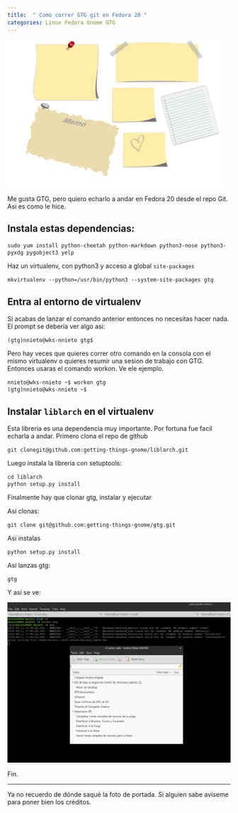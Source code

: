 ```yaml
---
title:  " Como correr GTG git en Fedora 20 "
categories: Linux Fedora Gnome GTG
---
```


![Notas y cosas que hacer](/media/memo-150388.png)


Me gusta GTG, pero quiero echarlo a andar en Fedora 20 desde el repo Git. Así es como le hice.

## Instala estas dependencias:

```console
sudo yum install python-cheetah python-markdown python3-nose python3-pyxdg pygobject3 yelp
```

Haz un virtualenv, con python3 y acceso a global `site-packages`

```console
mkvirtualenv --python=/usr/bin/python3 --system-site-packages gtg
```

## Entra al entorno de virtualenv

Si acabas de lanzar el comando anterior entonces no necesitas hacer nada. El prompt se debería ver algo asi:

```console
(gtg)nnieto@wks-nnieto gtg$
```

Pero hay veces que quieres correr otro comando en la consola con el mismo virtualenv o quieres resumir una sesion de trabajo con GTG. Entonces usaras el comando workon. Ve ele ejemplo.

```console
nnieto@wks-nnieto ~$ workon gtg
(gtg)nnieto@wks-nnieto ~$
```

## Instalar `liblarch` en el virtualenv

Esta libreria es una dependencia muy importante. Por fortuna fue facil echarla
a andar. Primero clona el repo de github

```console
git clonegit@github.com:getting-things-gnome/liblarch.git
```

Luego instala la libreria con setuptools:

```console
cd liblarch
python setup.py install
```

Finalmente hay que clonar gtg, instalar y ejecutar

Así clonas:

```console
git clone git@github.com:getting-things-gnome/gtg.git
```

Así instalas

```console
python setup.py install
```

Así lanzas gtg:

```console
gtg
```

Y así se ve:

![GTG git desde Fedora 20GTG git desde la consola de Fedora 20](/media/Screenshot_from_2014_08_11_17_46_09.png)

Fin.

----
Ya no recuerdo de dónde saqué la foto de portada. Si alguien sabe avíseme para
poner bien los créditos.
